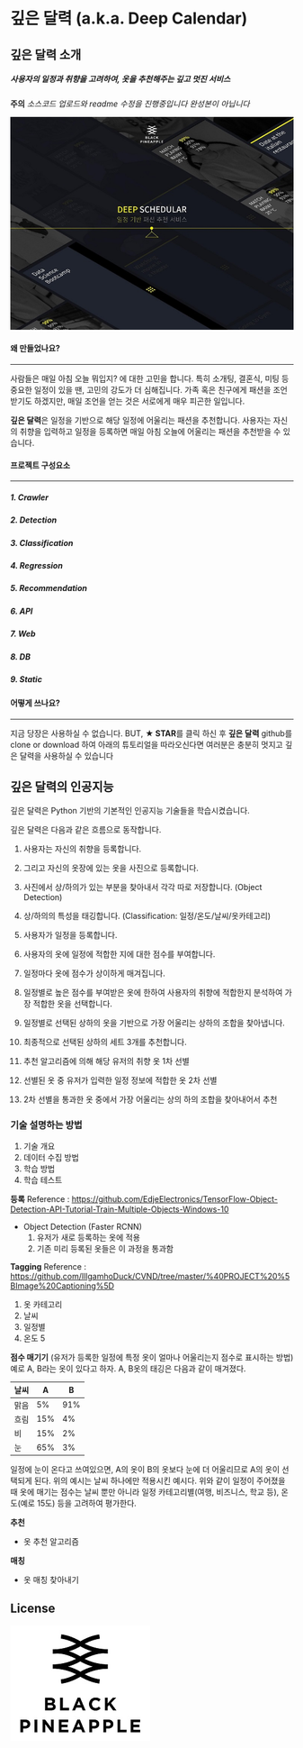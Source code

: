 # 깊은 달력 (a.k.a. Deep Calendar)

## 깊은 달력 소개

##### 사용자의 일정과 취향을 고려하여, 옷을 추천해주는 깊고 멋진 서비스

**주의** 
_소스코드 업로드와 readme 수정을 진행중입니다
완성본이 아닙니다_


![main page](./main.jpg)

#### 왜 만들었나요?
___
사람들은 매일 아침 오늘 뭐입지? 에 대한 고민을 합니다.
특히 소개팅, 결혼식, 미팅 등 중요한 일정이 있을 땐, 고민의 강도가 더 심해집니다.
가족 혹은 친구에게 패션을 조언 받기도 하겠지만, 매일 조언을 얻는 것은 서로에게 매우 피곤한 일입니다.

**깊은 달력**은 일정을 기반으로 해당 일정에 어울리는 패션을 추천합니다.
사용자는 자신의 취향을 입력하고 일정을 등록하면 매일 아침 오늘에 어울리는 패션을 추천받을 수 있습니다.

#### 프로젝트 구성요소
___
##### 1. Crawler
##### 2. Detection

##### 3. Classification
##### 4. Regression
##### 5. Recommendation

##### 6. API

##### 7. Web
##### 8. DB
##### 9. Static


#### 어떻게 쓰나요?
___
지금 당장은 사용하실 수 없습니다.
BUT, **★ STAR**를 클릭 하신 후 **깊은 달력** github를 clone or download 하여 아래의 튜토리얼을 따라오신다면
여러분은 충분히 멋지고 깊은 달력을 사용하실 수 있습니다


## 깊은 달력의 인공지능
깊은 달력은 Python 기반의 기본적인 인공지능 기술들을 학습시켰습니다.

깊은 달력은 다음과 같은 흐름으로 동작합니다.
1. 사용자는 자신의 취향을 등록합니다.
2. 그리고 자신의 옷장에 있는 옷을 사진으로 등록합니다.
3. 사진에서 상/하의가 있는 부분을 찾아내서 각각 따로 저장합니다. (Object Detection)
4. 상/하의의 특성을 태깅합니다. (Classification: 일정/온도/날씨/옷카테고리)
5. 사용자가 일정을 등록합니다.
6. 사용자의 옷에 일정에 적합한 지에 대한 점수를 부여합니다.
7. 일정마다 옷에 점수가 상이하게 매겨집니다.
8. 일정별로 높은 점수를 부여받은 옷에 한하여 사용자의 취향에 적합한지 분석하여 가장 적합한 옷을 선택합니다.
9. 일정별로 선택된 상하의 옷을 기반으로 가장 어울리는 상하의 조합을 찾아냅니다.
10. 최종적으로 선택된 상하의 세트 3개를 추천합니다.

1. 추천 알고리즘에 의해 해당 유저의 취향 옷 1차 선별
2. 선별된 옷 중 유저가 입력한 일정 정보에 적합한 옷 2차 선별
3. 2차 선별을 통과한 옷 중에서 가장 어울리는 상의 하의 조합을 찾아내어서 추천

### 기술 설명하는 방법
1. 기술 개요
2. 데이터 수집 방법
3. 학습 방법
4. 학습 테스트

**등록**
Reference : https://github.com/EdjeElectronics/TensorFlow-Object-Detection-API-Tutorial-Train-Multiple-Objects-Windows-10

- Object Detection (Faster RCNN)
    1. 유저가 새로 등록하는 옷에 적용
    2. 기존 미리 등록된 옷들은 이 과정을 통과함


**Tagging**
Reference : https://github.com/IllgamhoDuck/CVND/tree/master/%40PROJECT%20%5BImage%20Captioning%5D
1. 옷 카테고리
2. 날씨
3. 일정별
4. 온도
5

**점수 매기기** (유저가 등록한 일정에 특정 옷이 얼마나 어울리는지 점수로 표시하는 방법)
예로 A, B라는 옷이 있다고 하자. A, B옷의 태깅은 다음과 같이 매겨졌다.


| 날씨 | A | B |
|--------|--------|--------|
| 맑음       | 5%       | 91%       | 
| 흐림       | 15%       | 4%       |
| 비       | 15%       | 2%       |
| 눈       | 65%       | 3%       |
일정에 눈이 온다고 쓰여있으면, A의 옷이 B의 옷보다 눈에 더 어울리므로 A의 옷이 선택되게 된다.
위의 예시는 날씨 하나에만 적용시킨 예시다. 위와 같이 일정이 주어졌을 때 옷에 매기는 점수는
날씨 뿐만 아니라 일정 카테고리별(여행, 비즈니스, 학교 등), 온도(예로 15도) 등을 고려하여 평가한다.


**추천**
- 옷 추천 알고리즘


**매칭**
- 옷 매칭 찾아내기

## License
![main page](./bplogo.jpg)

